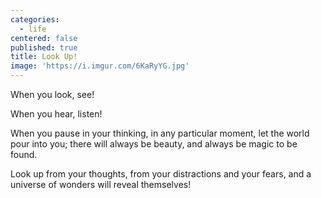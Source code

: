 ```yaml
---
categories:
  - life
centered: false
published: true
title: Look Up!
image: 'https://i.imgur.com/6KaRyYG.jpg'
---
```

When you look,
see!

When you hear,
listen!

When you pause in your thinking,
in any particular moment,
let the world pour into you;
there will always be beauty,
and always be magic
to be found.

Look up from your thoughts,
from your distractions 
and your fears,
and a universe of wonders
will reveal themselves!
